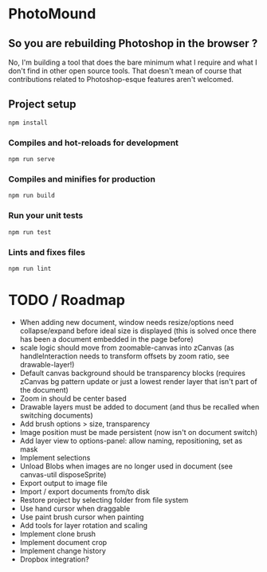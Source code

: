 # PhotoMound

## So you are rebuilding Photoshop in the browser ?

No, I'm building a tool that does the bare minimum what I require and what I don't
find in other open source tools. That doesn't mean of course that contributions
related to Photoshop-esque features aren't welcomed.

## Project setup
```
npm install
```

### Compiles and hot-reloads for development
```
npm run serve
```

### Compiles and minifies for production
```
npm run build
```

### Run your unit tests
```
npm run test
```

### Lints and fixes files
```
npm run lint
```

# TODO / Roadmap

* When adding new document, window needs resize/options need collapse/expand before ideal size is displayed (this is solved once there has been a document embedded in the page before)
* scale logic should move from zoomable-canvas into zCanvas (as handleInteraction needs to transform offsets by zoom ratio, see drawable-layer!)
* Default canvas background should be transparency blocks (requires zCanvas bg pattern update or just a lowest render layer that isn't part of the document)
* Zoom in should be center based
* Drawable layers must be added to document (and thus be recalled when switching documents)
* Add brush options > size, transparency
* Image position must be made persistent (now isn't on document switch)
* Add layer view to options-panel: allow naming, repositioning, set as mask
* Implement selections
* Unload Blobs when images are no longer used in document (see canvas-util disposeSprite)
* Export output to image file
* Import / export documents from/to disk
* Restore project by selecting folder from file system
* Use hand cursor when draggable
* Use paint brush cursor when painting
* Add tools for layer rotation and scaling
* Implement clone brush
* Implement document crop
* Implement change history
* Dropbox integration?

